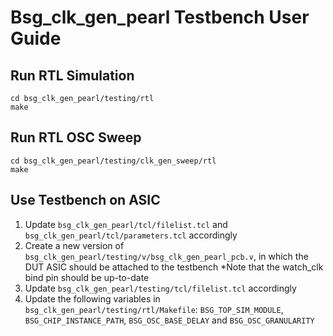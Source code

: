 # Bsg_clk_gen_pearl Testbench User Guide

## Run RTL Simulation
```
cd bsg_clk_gen_pearl/testing/rtl
make
```
## Run RTL OSC Sweep
```
cd bsg_clk_gen_pearl/testing/clk_gen_sweep/rtl
make
```
## Use Testbench on ASIC
1. Update `bsg_clk_gen_pearl/tcl/filelist.tcl` and `bsg_clk_gen_pearl/tcl/parameters.tcl` accordingly
2. Create a new version of `bsg_clk_gen_pearl/testing/v/bsg_clk_gen_pearl_pcb.v`, in which the DUT ASIC should be attached to the testbench
*Note that the watch_clk bind pin should be up-to-date
3. Update `bsg_clk_gen_pearl/testing/tcl/filelist.tcl` accordingly
4. Update the following variables in `bsg_clk_gen_pearl/testing/rtl/Makefile`: `BSG_TOP_SIM_MODULE`, `BSG_CHIP_INSTANCE_PATH`, `BSG_OSC_BASE_DELAY` and `BSG_OSC_GRANULARITY`
